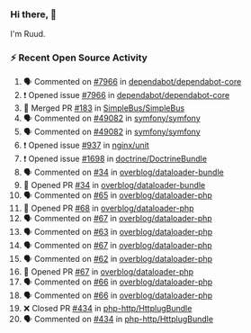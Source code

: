 ### Hi there, 👋

I'm Ruud.
 
### :zap: Recent Open Source Activity

<!--START_SECTION:activity-->
1. 🗣 Commented on [#7966](https://github.com/dependabot/dependabot-core/issues/7966#issuecomment-1706057699) in [dependabot/dependabot-core](https://github.com/dependabot/dependabot-core)
2. ❗ Opened issue [#7966](https://github.com/dependabot/dependabot-core/issues/7966) in [dependabot/dependabot-core](https://github.com/dependabot/dependabot-core)
3. 🎉 Merged PR [#183](https://github.com/SimpleBus/SimpleBus/pull/183) in [SimpleBus/SimpleBus](https://github.com/SimpleBus/SimpleBus)
4. 🗣 Commented on [#49082](https://github.com/symfony/symfony/issues/49082#issuecomment-1705050120) in [symfony/symfony](https://github.com/symfony/symfony)
5. 🗣 Commented on [#49082](https://github.com/symfony/symfony/issues/49082#issuecomment-1704898483) in [symfony/symfony](https://github.com/symfony/symfony)
6. ❗ Opened issue [#937](https://github.com/nginx/unit/issues/937) in [nginx/unit](https://github.com/nginx/unit)
7. ❗ Opened issue [#1698](https://github.com/doctrine/DoctrineBundle/issues/1698) in [doctrine/DoctrineBundle](https://github.com/doctrine/DoctrineBundle)
8. 🗣 Commented on [#34](https://github.com/overblog/dataloader-bundle/pull/34#issuecomment-1693318572) in [overblog/dataloader-bundle](https://github.com/overblog/dataloader-bundle)
9. 💪 Opened PR [#34](https://github.com/overblog/dataloader-bundle/pull/34) in [overblog/dataloader-bundle](https://github.com/overblog/dataloader-bundle)
10. 🗣 Commented on [#65](https://github.com/overblog/dataloader-php/pull/65#issuecomment-1693205442) in [overblog/dataloader-php](https://github.com/overblog/dataloader-php)
11. 💪 Opened PR [#68](https://github.com/overblog/dataloader-php/pull/68) in [overblog/dataloader-php](https://github.com/overblog/dataloader-php)
12. 🗣 Commented on [#67](https://github.com/overblog/dataloader-php/pull/67#issuecomment-1693182260) in [overblog/dataloader-php](https://github.com/overblog/dataloader-php)
13. 🗣 Commented on [#63](https://github.com/overblog/dataloader-php/pull/63#issuecomment-1693181657) in [overblog/dataloader-php](https://github.com/overblog/dataloader-php)
14. 🗣 Commented on [#67](https://github.com/overblog/dataloader-php/pull/67#issuecomment-1693170565) in [overblog/dataloader-php](https://github.com/overblog/dataloader-php)
15. 🗣 Commented on [#62](https://github.com/overblog/dataloader-php/pull/62#issuecomment-1693165843) in [overblog/dataloader-php](https://github.com/overblog/dataloader-php)
16. 💪 Opened PR [#67](https://github.com/overblog/dataloader-php/pull/67) in [overblog/dataloader-php](https://github.com/overblog/dataloader-php)
17. 🗣 Commented on [#66](https://github.com/overblog/dataloader-php/pull/66#issuecomment-1693159146) in [overblog/dataloader-php](https://github.com/overblog/dataloader-php)
18. 🗣 Commented on [#66](https://github.com/overblog/dataloader-php/pull/66#issuecomment-1693158660) in [overblog/dataloader-php](https://github.com/overblog/dataloader-php)
19. ❌ Closed PR [#434](https://github.com/php-http/HttplugBundle/pull/434) in [php-http/HttplugBundle](https://github.com/php-http/HttplugBundle)
20. 🗣 Commented on [#434](https://github.com/php-http/HttplugBundle/pull/434#issuecomment-1693136465) in [php-http/HttplugBundle](https://github.com/php-http/HttplugBundle)
<!--END_SECTION:activity-->
